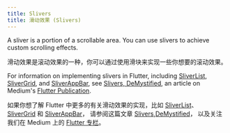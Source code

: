```yaml
---
title: Slivers
title: 滑动效果 (Slivers)
---
```


A sliver is a portion of a scrollable area. You can use slivers to
achieve custom scrolling effects.

滑动效果是滚动效果的一种，你可以通过使用滑块来实现一些你想要的滚动效果。

For information on implementing slivers in Flutter, including
[SliverList]({{site.api}}/flutter/widgets/SliverList-class.html),
[SliverGrid]({{site.api}}/flutter/widgets/SliverGrid-class.html), and
[SliverAppBar]({{site.api}}/flutter/material/SliverAppBar-class.html),
see [Slivers,
DeMystified]({{site.flutter-medium}}/slivers-demystified-6ff68ab0296f),
an article on Medium's [Flutter Publication]({{site.flutter-medium}}).

如果你想了解 Flutter 中更多的有关滑动效果的实现，比如 
[SliverList]({{site.api}}/flutter/widgets/SliverList-class.html)、
[SliverGrid]({{site.api}}/flutter/widgets/SliverGrid-class.html) 和
[SliverAppBar]({{site.api}}/flutter/material/SliverAppBar-class.html)，
请参阅这篇文章 [Slivers,DeMystified]({{site.flutter-medium}}/slivers-demystified-6ff68ab0296f)，
以及关注我们在 Medium 上的 [Flutter 专栏]({{site.flutter-medium}})。

